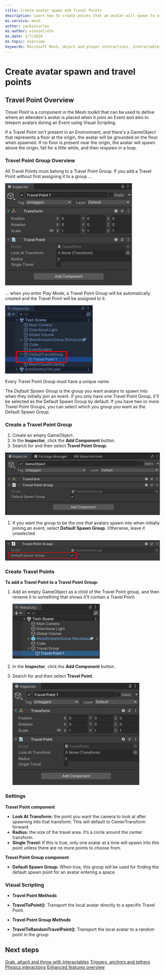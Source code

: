 ```yaml
---
title: Create avatar spawn and Travel Points
description: Learn how to create points that an avatar will spawn to or travel to when using teleportation.
ms.service: mesh
author: jackiecurley
ms.author: vinnietieto
ms.date: 3/7/2024
ms.topic: overview
keywords: Microsoft Mesh, object and player interactions, interactables, avatars, anchors, tethers, triggers, trigger volumes, grab, hold, throw, teleport, spawn, travel points
---
```


# Create avatar spawn and travel points

## Travel Point Overview

*Travel Point* is a component in the Mesh toolkit that can be used to define where an attendee's avatar is placed when it joins an Event and also to teleport avatars during an Event using Visual Scripting.

If a Travel Point isn't present in an Environment, and there's a GameObject that represents a floor at the origin, the avatar will be grounded on the floor when spawned. If no floor is present near the origin, the avatar will spawn above the origin, fall for a little while, and then respawn in a loop.

### Travel Point Group Overview

All Travel Points must belong to a Travel Point Group. If you add a Travel Point without first assigning it to a group ...

![A screen shot of a Travel Point in the Hierarchy that's not assigned to a Travel Point Group.](../../../media/enhance-your-environment/object-player-interactions/007-travel-point.png)

... when you enter Play Mode, a Travel Point Group will be automatically created and the Travel Point will be assigned to it.

![A screen shot of a Travel Point that is automatically assigned to an automatically created Travel Point Group in Play Mode.](../../../media/enhance-your-environment/object-player-interactions/022-travel-point-in-group.png)

Every Travel Point Group must have a unique name. 

The *Default Spawn Group* is the group you want avatars to spawn into when they initially join an event. If you only have one Travel Point Group, it'll be selected as the Default Spawn Group by default. If you have two or more Travel Point Groups, you can select which you group you want as the Default Spawn Group.

### Create a Travel Point Group

1. Create an empty GameObject.
1. In the **Inspector**, click the **Add Component** button.
1. Search for and then select **Travel Point Group.**

![A screen shot of a game object with the Travel Point Group component attached.](../../../media/enhance-your-environment/object-player-interactions/006-travel-point-group.png)

1. If you want the group to be the one that avatars spawn into when initially joining an event, select **Default Spawn Group**. Otherwise, leave it unselected.  

![A screen shot of a Travel Point component with its Default Spawn Group property selected.](../../../media/enhance-your-environment/object-player-interactions/023-default-spawn-group-selected.png)

### Create Travel Points

**To add a Travel Point to a Travel Point Group**:

1. Add an empty GameObject as a child of the Travel Point group, and then rename it to something that shows it'll contain a Travel Point.

    ![A screen shot of a Travel Point game object created as a child of a Travel Group game object.](../../../media/enhance-your-environment/object-player-interactions/008-travel-point-in-hierarchy.png)

1. In the **Inspector**, click the **Add Component** button.
1. Search for and then select **Travel Point.**

    ![A screen shot of the Travel Point component.](../../../media/enhance-your-environment/object-player-interactions/007-travel-point.png)
    
### Settings

**Travel Point component**

- **Look At Transform:** the point you want the camera to look at after spawning into that transform. This will default to CenterTransform forward.  
- **Radius:** the size of the travel area. It’s a circle around the center transform.  
- **Single Travel:** If this is true, only one avatar at a time will spawn into this point unless there are no more points to choose from.

**Travel Point Group component**

- **Default Spawn Group:** When true, this group will be used for finding the default spawn point for an avatar entering a space.

### Visual Scripting

- **Travel Point Methods**

- **TravelToPoint()**: Transport the local avatar directly to a specific Travel Point.

- **Travel Point Group Methods**

- **TravelToRandomTravelPoint()**: Transport the local avatar to a random point in the group.

## Next steps

[Grab, attach and throw with Interactables](./interactables.md)
[Triggers, anchors and tethers](./triggers-anchors-and-tethers.md)
[Physics interactions](../physics/mesh-physics-overview.md)
[Enhanced features overview](../enhanced-features-overview.md)
